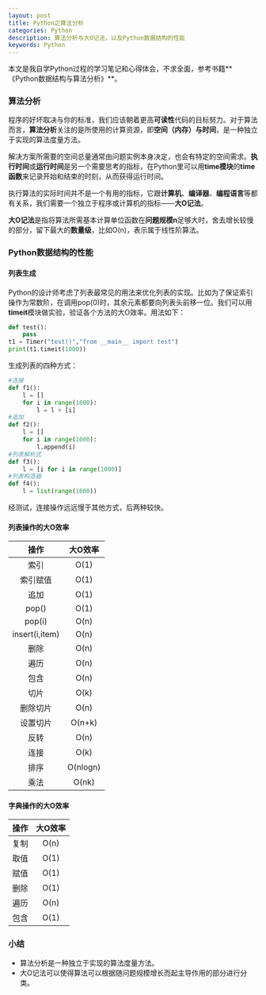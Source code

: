 ```yaml
---
layout: post
title: Python之算法分析
categories: Python
description: 算法分析与大O记法，以及Python数据结构的性能
keywords: Python
---
```


本文是我自学Python过程的学习笔记和心得体会，不求全面，参考书籍**《Python数据结构与算法分析》**。

### 算法分析

 程序的好坏取决与你的标准，我们应该朝着更高**可读性**代码的目标努力。对于算法而言，**算法分析**关注的是所使用的计算资源，即**空间（内存）**与**时间**，是一种独立于实现的算法度量方法。

解决方案所需要的空间总量通常由问题实例本身决定，也会有特定的空间需求。**执行时间**或**运行时间**是另一个需要思考的指标，在Python里可以用**time模块**的**time函数**来记录开始和结束的时刻，从而获得运行时间。

执行算法的实际时间并不是一个有用的指标，它跟**计算机**、**编译器**、**编程语言**等都有关系，我们需要一个独立于程序或计算机的指标——**大O记法**。

**大O记法**是指将算法所需基本计算单位函数在**问题规模n**足够大时，舍去增长较慢的部分，留下最大的**数量级**，比如O(n)，表示属于线性阶算法。

### Python数据结构的性能

#### 列表生成

Python的设计师考虑了列表最常见的用法来优化列表的实现。比如为了保证索引操作为常数阶，在调用pop(0)时，其余元素都要向列表头前移一位。我们可以用**timeit**模块做实验，验证各个方法的大O效率。用法如下：

```python
def test():
	pass
t1 = Timer("test()","from __main__ import test")
print(t1.timeit(1000))
```

生成列表的四种方式：

```python
#连接
def f1():
    l = []
    for i in range(1000):
    	l = l + [i]
#追加        
def f2():
    l = []
    for i in range(1000):
        l.append(i)
#列表解析式        
def f3():
    l = [i for i in range(1000)]
#列表构造器    
def f4():
    l = list(range(1000))
```

经测试，连接操作远远慢于其他方式，后两种较快。

#### 列表操作的大O效率


| 操作     | 大O效率 |
| :-----------------------------: | :--------------------------------: |
| 索引     | O(1) |
| 索引赋值 | O(1) |
| 追加 | O(1) |
| pop() | O(1) |
| pop(i) | O(n) |
| insert(i,item) | O(n) |
| 删除 | O(n) |
| 遍历 | O(n) |
| 包含 | O(n) |
| 切片 | O(k) |
| 删除切片 | O(n) |
| 设置切片 | O(n+k) |
| 反转 | O(n) |
| 连接 | O(k) |
| 排序 | O(nlogn) |
| 乘法 | O(nk) |

#### 字典操作的大O效率

| 操作 | 大O效率 |
| :-------------------------------: | :------------------------------: |
| 复制 |  O(n)   |
| 取值 |  O(1)   |
| 赋值 |  O(1)   |
| 删除 |  O(1)   |
| 遍历 |  O(n)   |
| 包含 |  O(1)   |

### 小结

- 算法分析是一种独立于实现的算法度量方法。
- 大O记法可以使得算法可以根据随问题规模增长而起主导作用的部分进行分类。



